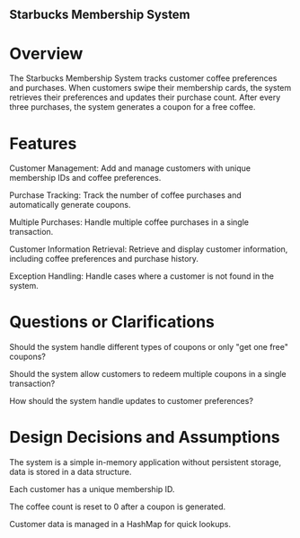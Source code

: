 ## Starbucks Membership System

# Overview
The Starbucks Membership System tracks customer coffee preferences and purchases. When customers swipe their membership cards, the system retrieves their preferences and updates their purchase count. After every three purchases, the system generates a coupon for a free coffee.

# Features
Customer Management: Add and manage customers with unique membership IDs and coffee preferences.

Purchase Tracking: Track the number of coffee purchases and automatically generate coupons.

Multiple Purchases: Handle multiple coffee purchases in a single transaction.

Customer Information Retrieval: Retrieve and display customer information, including coffee preferences and purchase history.

Exception Handling: Handle cases where a customer is not found in the system.

# Questions or Clarifications
Should the system handle different types of coupons or only "get one free" coupons?

Should the system allow customers to redeem multiple coupons in a single transaction?

How should the system handle updates to customer preferences?


# Design Decisions and Assumptions
The system is a simple in-memory application without persistent storage, data is stored in a data structure.

Each customer has a unique membership ID.

The coffee count is reset to 0 after a coupon is generated.

Customer data is managed in a HashMap for quick lookups.
